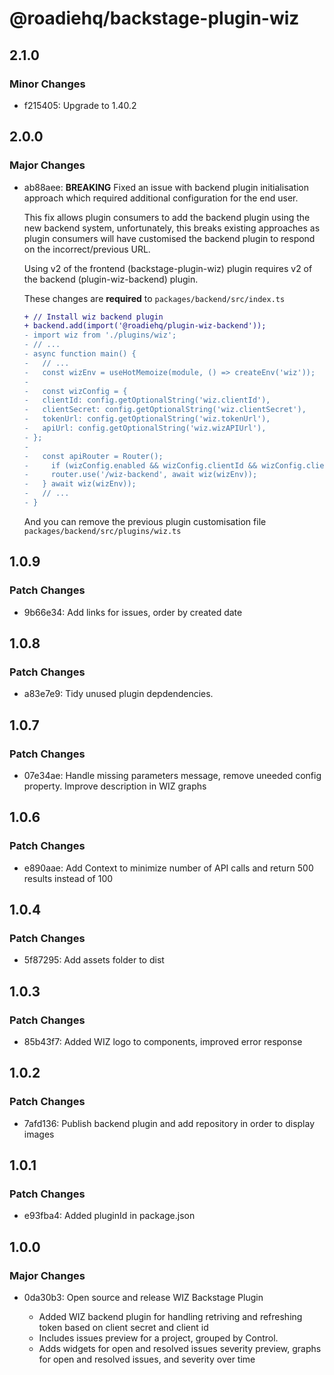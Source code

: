 # @roadiehq/backstage-plugin-wiz

## 2.1.0

### Minor Changes

- f215405: Upgrade to 1.40.2

## 2.0.0

### Major Changes

- ab88aee: **BREAKING** Fixed an issue with backend plugin initialisation approach which required additional configuration for the end user.

  This fix allows plugin consumers to add the backend plugin using the new backend system, unfortunately, this breaks existing approaches as plugin consumers will have customised the backend plugin to respond on the incorrect/previous URL.

  Using v2 of the frontend (backstage-plugin-wiz) plugin requires v2 of the backend (plugin-wiz-backend) plugin.

  These changes are **required** to `packages/backend/src/index.ts`

  ```diff
  + // Install wiz backend plugin
  + backend.add(import('@roadiehq/plugin-wiz-backend'));
  - import wiz from './plugins/wiz';
  - // ...
  - async function main() {
  -   // ...
  -   const wizEnv = useHotMemoize(module, () => createEnv('wiz'));
  -
  -   const wizConfig = {
  -   clientId: config.getOptionalString('wiz.clientId'),
  -   clientSecret: config.getOptionalString('wiz.clientSecret'),
  -   tokenUrl: config.getOptionalString('wiz.tokenUrl'),
  -   apiUrl: config.getOptionalString('wiz.wizAPIUrl'),
  - };
  -
  -   const apiRouter = Router();
  -     if (wizConfig.enabled && wizConfig.clientId && wizConfig.clientSecret && wizConfig.tokenUrl && wizConfig.apiUrl) {
  -     router.use('/wiz-backend', await wiz(wizEnv));
  -   } await wiz(wizEnv));
  -   // ...
  - }
  ```

  And you can remove the previous plugin customisation file `packages/backend/src/plugins/wiz.ts`

## 1.0.9

### Patch Changes

- 9b66e34: Add links for issues, order by created date

## 1.0.8

### Patch Changes

- a83e7e9: Tidy unused plugin depdendencies.

## 1.0.7

### Patch Changes

- 07e34ae: Handle missing parameters message, remove uneeded config property. Improve description in WIZ graphs

## 1.0.6

### Patch Changes

- e890aae: Add Context to minimize number of API calls and return 500 results instead of 100

## 1.0.4

### Patch Changes

- 5f87295: Add assets folder to dist

## 1.0.3

### Patch Changes

- 85b43f7: Added WIZ logo to components, improved error response

## 1.0.2

### Patch Changes

- 7afd136: Publish backend plugin and add repository in order to display images

## 1.0.1

### Patch Changes

- e93fba4: Added pluginId in package.json

## 1.0.0

### Major Changes

- 0da30b3: Open source and release WIZ Backstage Plugin

  - Added WIZ backend plugin for handling retriving and refreshing token based on client secret and client id
  - Includes issues preview for a project, grouped by Control.
  - Adds widgets for open and resolved issues severity preview, graphs for open and resolved issues, and severity over time
